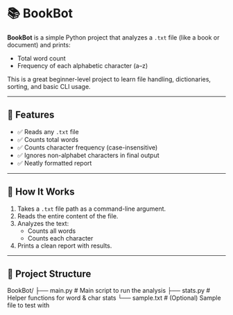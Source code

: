 # 📚 BookBot

**BookBot** is a simple Python project that analyzes a `.txt` file (like a book or document) and prints:
- Total word count
- Frequency of each alphabetic character (a–z)

This is a great beginner-level project to learn file handling, dictionaries, sorting, and basic CLI usage.

---

## 🚀 Features

- ✅ Reads any `.txt` file
- ✅ Counts total words
- ✅ Counts character frequency (case-insensitive)
- ✅ Ignores non-alphabet characters in final output
- ✅ Neatly formatted report

---

## 🧠 How It Works

1. Takes a `.txt` file path as a command-line argument.
2. Reads the entire content of the file.
3. Analyzes the text:
   - Counts all words
   - Counts each character
4. Prints a clean report with results.

---

## 📁 Project Structure

BookBot/
├── main.py # Main script to run the analysis
├── stats.py # Helper functions for word & char stats
└── sample.txt # (Optional) Sample file to test with
